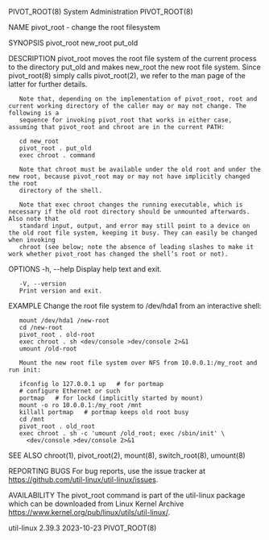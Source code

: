 PIVOT_ROOT(8)							     System Administration							 PIVOT_ROOT(8)

NAME
       pivot_root - change the root filesystem

SYNOPSIS
       pivot_root new_root put_old

DESCRIPTION
       pivot_root moves the root file system of the current process to the directory put_old and makes new_root the new root file system. Since pivot_root(8)
       simply calls pivot_root(2), we refer to the man page of the latter for further details.

       Note that, depending on the implementation of pivot_root, root and current working directory of the caller may or may not change. The following is a
       sequence for invoking pivot_root that works in either case, assuming that pivot_root and chroot are in the current PATH:

	   cd new_root
	   pivot_root . put_old
	   exec chroot . command

       Note that chroot must be available under the old root and under the new root, because pivot_root may or may not have implicitly changed the root
       directory of the shell.

       Note that exec chroot changes the running executable, which is necessary if the old root directory should be unmounted afterwards. Also note that
       standard input, output, and error may still point to a device on the old root file system, keeping it busy. They can easily be changed when invoking
       chroot (see below; note the absence of leading slashes to make it work whether pivot_root has changed the shell’s root or not).

OPTIONS
       -h, --help
	   Display help text and exit.

       -V, --version
	   Print version and exit.

EXAMPLE
       Change the root file system to /dev/hda1 from an interactive shell:

	   mount /dev/hda1 /new-root
	   cd /new-root
	   pivot_root . old-root
	   exec chroot . sh <dev/console >dev/console 2>&1
	   umount /old-root

       Mount the new root file system over NFS from 10.0.0.1:/my_root and run init:

	   ifconfig lo 127.0.0.1 up   # for portmap
	   # configure Ethernet or such
	   portmap   # for lockd (implicitly started by mount)
	   mount -o ro 10.0.0.1:/my_root /mnt
	   killall portmap   # portmap keeps old root busy
	   cd /mnt
	   pivot_root . old_root
	   exec chroot . sh -c 'umount /old_root; exec /sbin/init' \
	     <dev/console >dev/console 2>&1

SEE ALSO
       chroot(1), pivot_root(2), mount(8), switch_root(8), umount(8)

REPORTING BUGS
       For bug reports, use the issue tracker at https://github.com/util-linux/util-linux/issues.

AVAILABILITY
       The pivot_root command is part of the util-linux package which can be downloaded from Linux Kernel Archive
       <https://www.kernel.org/pub/linux/utils/util-linux/>.

util-linux 2.39.3							  2023-10-23								 PIVOT_ROOT(8)
